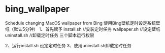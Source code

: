 # bing_wallpaper
Schedule changing MacOS wallpaper from Bing
使用Bing壁纸定时设定系统壁纸（默认5分钟）
1、首先赋予
install.sh   //安装定时任务
wallpaper.sh //设定壁纸
uninstall.sh //卸载定时任务
三个脚本运行权限

2、运行install.sh 设定定时任务
3、使用uninstall.sh卸载定时任务
